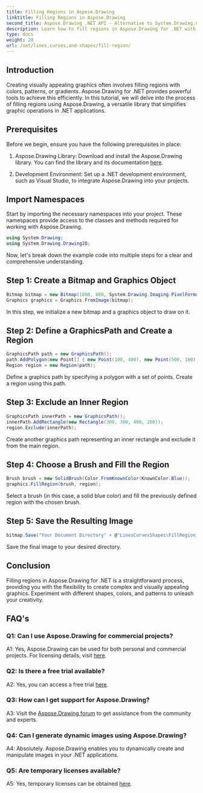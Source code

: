 ```yaml
---
title: Filling Regions in Aspose.Drawing
linktitle: Filling Regions in Aspose.Drawing
second_title: Aspose.Drawing .NET API - Alternative to System.Drawing.Common
description: Learn how to fill regions in Aspose.Drawing for .NET with this step-by-step tutorial. Enhance your graphic design skills effortlessly.
type: docs
weight: 20
url: /net/lines,curves,and-shapes/fill-region/
---
```

## Introduction

Creating visually appealing graphics often involves filling regions with colors, patterns, or gradients. Aspose.Drawing for .NET provides powerful tools to achieve this efficiently. In this tutorial, we will delve into the process of filling regions using Aspose.Drawing, a versatile library that simplifies graphic operations in .NET applications.

## Prerequisites

Before we begin, ensure you have the following prerequisites in place:

1. Aspose.Drawing Library: Download and install the Aspose.Drawing library. You can find the library and its documentation [here](https://reference.aspose.com/drawing/net/).

2. Development Environment: Set up a .NET development environment, such as Visual Studio, to integrate Aspose.Drawing into your projects.

## Import Namespaces

Start by importing the necessary namespaces into your project. These namespaces provide access to the classes and methods required for working with Aspose.Drawing.

```csharp
using System.Drawing;
using System.Drawing.Drawing2D;
```


Now, let's break down the example code into multiple steps for a clear and comprehensive understanding.

## Step 1: Create a Bitmap and Graphics Object

```csharp
Bitmap bitmap = new Bitmap(1000, 800, System.Drawing.Imaging.PixelFormat.Format32bppPArgb);
Graphics graphics = Graphics.FromImage(bitmap);
```

In this step, we initialize a new bitmap and a graphics object to draw on it.

## Step 2: Define a GraphicsPath and Create a Region

```csharp
GraphicsPath path = new GraphicsPath();
path.AddPolygon(new Point[] { new Point(100, 400), new Point(500, 100), new Point(900, 400), new Point(500, 700) });
Region region = new Region(path);
```

Define a graphics path by specifying a polygon with a set of points. Create a region using this path.

## Step 3: Exclude an Inner Region

```csharp
GraphicsPath innerPath = new GraphicsPath();
innerPath.AddRectangle(new Rectangle(300, 300, 400, 200));
region.Exclude(innerPath);
```

Create another graphics path representing an inner rectangle and exclude it from the main region.

## Step 4: Choose a Brush and Fill the Region

```csharp
Brush brush = new SolidBrush(Color.FromKnownColor(KnownColor.Blue));
graphics.FillRegion(brush, region);
```

Select a brush (in this case, a solid blue color) and fill the previously defined region with the chosen brush.

## Step 5: Save the Resulting Image

```csharp
bitmap.Save("Your Document Directory" + @"LinesCurvesShapes\FillRegion_out.png");
```

Save the final image to your desired directory.

## Conclusion

Filling regions in Aspose.Drawing for .NET is a straightforward process, providing you with the flexibility to create complex and visually appealing graphics. Experiment with different shapes, colors, and patterns to unleash your creativity.

## FAQ's

### Q1: Can I use Aspose.Drawing for commercial projects?

A1: Yes, Aspose.Drawing can be used for both personal and commercial projects. For licensing details, visit [here](https://purchase.aspose.com/buy).

### Q2: Is there a free trial available?

A2: Yes, you can access a free trial [here](https://releases.aspose.com/).

### Q3: How can I get support for Aspose.Drawing?

A3: Visit the [Aspose.Drawing forum](https://forum.aspose.com/c/diagram/17) to get assistance from the community and experts.

### Q4: Can I generate dynamic images using Aspose.Drawing?

A4: Absolutely. Aspose.Drawing enables you to dynamically create and manipulate images in your .NET applications.

### Q5: Are temporary licenses available?

A5: Yes, temporary licenses can be obtained [here](https://purchase.aspose.com/temporary-license/).
